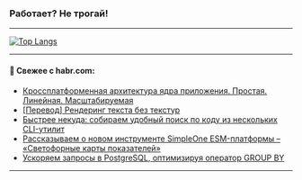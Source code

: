 ### Работает? Не трогай!

---
<!--
#### 🛠️ Technical stack:

![Java](https://img.shields.io/badge/Java-informational?logo=Oracle&style=flat&logoColor=white&color=FF4500)
![Kotlin](https://img.shields.io/badge/Kotlin-informational?logo=Kotlin&style=flat&logoColor=white&color=774D97)
![TS](https://img.shields.io/badge/TypeScript-informational?logo=typeScript&style=flat&logoColor=black&color=017acc)
![Python](https://img.shields.io/badge/Python-informational?logo=Python&style=flat&logoColor=black&color=ffdd54) <br>
![Spring](https://img.shields.io/badge/Spring-informational?logo=Spring&style=flat&logoColor=white&color=6DB33F) 
![SpringBoot](https://img.shields.io/badge/SpringBoot-informational?logo=SpringBoot&style=flat&logoColor=white&color=6DB33F)
![Nest](https://img.shields.io/badge/NestJS-informational?logo=NestJS&style=flat&logoColor=white&color=E0234E) 
![NodeJS](https://img.shields.io/badge/NodeJS-informational?logo=node.js&style=flat&logoColor=white&color=70A760)<br>
![PostgreSQL](https://img.shields.io/badge/PostgreSQL-informational?logo=PostgreSQL&style=flat&logoColor=white&color=DAA520)
![MongoDB](https://img.shields.io/badge/MongoDB-informational?logo=MongoDB&style=flat&logoColor=white&color=870000)
![Apache](https://img.shields.io/badge/Apache-informational?logo=apache&style=flat&logoColor=white&color=f74e28)

___ 
-->

<!--- #### 🛠️ : --->

[![Top Langs](https://github-readme-stats-82jvfl3w3-advtsettinggmailcoms-projects.vercel.app/api/top-langs/?username=zloylis&langs_count=10&hide_title=true&title_color=e6edf3&size_weight=0.5&count_weight=0.5&layout=compact&hide_progress=true&hide_border=true&theme=dracula)](https://github.com/zloylis)

<!---


####  :octocat:&nbsp;&nbsp; Статистика:

![GitHub stats](https://github-readme-stats-u2qms2cxw-advtsettinggmailcoms-projects.vercel.app/api?username=zloylis&show_icons=true&hide_border=true&theme=dracula&title_color=e6edf3&include_all_commits=true&count_private=true&hide_rank=false&hide_title=true&rank_icon=github)
-->
---

#### 💬 Свежее с habr.com:

<!-- BLOG-POST-LIST:START -->
- [Кроссплатформенная архитектура ядра приложения. Простая. Линейная. Масштабируемая](https://habr.com/ru/articles/851808/?utm_source=habrahabr&utm_medium=rss&utm_campaign=851808)
- [[Перевод] Рендеринг текста без текстур](https://habr.com/ru/companies/beget/articles/859796/?utm_source=habrahabr&utm_medium=rss&utm_campaign=859796)
- [Быстрее некуда: собираем удобный поиск по коду из нескольких CLI-утилит](https://habr.com/ru/companies/vk/articles/858284/?utm_source=habrahabr&utm_medium=rss&utm_campaign=858284)
- [Рассказываем о новом инструменте SimpleOne ESM-платформы – «Светофорные карты показателей»](https://habr.com/ru/companies/simpleone/articles/859778/?utm_source=habrahabr&utm_medium=rss&utm_campaign=859778)
- [Ускоряем запросы в PostgreSQL, оптимизируя оператор GROUP BY](https://habr.com/ru/companies/postgrespro/articles/852414/?utm_source=habrahabr&utm_medium=rss&utm_campaign=852414)
<!-- BLOG-POST-LIST:END -->

---
